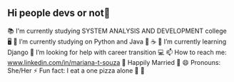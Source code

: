 ## Hi people devs or not👋

📚 I'm currently studying SYSTEM ANALYSIS AND DEVELOPMENT college 🖥
🔭 I’m currently studying on Python and Java 🐍 ☕
🌱 I’m currently learning Django
🤔 I’m looking for help with career transition 💻
📫 How to reach me: www.linkedin.com/in/mariana-t-souza
💍 Happily Married 💜
😄 Pronouns: She/Her
⚡ Fun fact: I eat a one pizza alone 🍕 🤭
